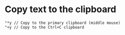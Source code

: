 # Copy text to the clipboard

    "*y // Copy to the primary clipboard (middle mouse)
    "+y // Copy to the Ctrl+C clipboard
